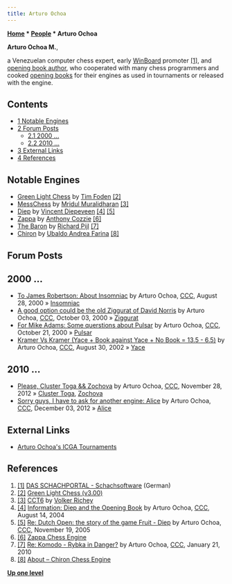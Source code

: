 ```yaml
---
title: Arturo Ochoa
---
```

**[Home](Home "Home") * [People](People "People") * Arturo Ochoa**

**Arturo Ochoa M.**,

a Venezuelan computer chess expert, early [WinBoard](WinBoard "WinBoard") promoter <a id="cite-note-1" href="#cite-ref-1">[1]</a>, and [opening book author](Category:Opening_Book_Author "Category:Opening Book Author"), who cooperated with many chess programmers and cooked [opening books](Opening_Book "Opening Book") for their engines as used in tournaments or released with the engine.

## Contents

- [1 Notable Engines](#notable-engines)
- [2 Forum Posts](#forum-posts)
  - [2.1 2000 ...](#2000-...)
  - [2.2 2010 ...](#2010-...)
- [3 External Links](#external-links)
- [4 References](#references)

## Notable Engines

- [Green Light Chess](Green_Light_Chess "Green Light Chess") by [Tim Foden](Tim_Foden "Tim Foden") <a id="cite-note-2" href="#cite-ref-2">[2]</a>
- [MessChess](MessChess "MessChess") by [Mridul Muralidharan](Mridul_Muralidharan "Mridul Muralidharan") <a id="cite-note-3" href="#cite-ref-3">[3]</a>
- [Diep](Diep "Diep") by [Vincent Diepeveen](Vincent_Diepeveen "Vincent Diepeveen") <a id="cite-note-4" href="#cite-ref-4">[4]</a> <a id="cite-note-5" href="#cite-ref-5">[5]</a>
- [Zappa](Zappa "Zappa") by [Anthony Cozzie](Anthony_Cozzie "Anthony Cozzie") <a id="cite-note-6" href="#cite-ref-6">[6]</a>
- [The Baron](The_Baron "The Baron") by [Richard Pijl](Richard_Pijl "Richard Pijl") <a id="cite-note-7" href="#cite-ref-7">[7]</a>
- [Chiron](Chiron "Chiron") by [Ubaldo Andrea Farina](Ubaldo_Andrea_Farina "Ubaldo Andrea Farina") <a id="cite-note-8" href="#cite-ref-8">[8]</a>

## Forum Posts

## 2000 ...

- [To James Robertson: About Insomniac](https://www.stmintz.com/ccc/index.php?id=127156) by Arturo Ochoa, [CCC](CCC "CCC"), August 28, 2000 » [Insomniac](Insomniac "Insomniac")
- [A good option could be the old Ziggurat of David Norris](https://www.stmintz.com/ccc/index.php?id=131268) by Arturo Ochoa, [CCC](CCC "CCC"), October 03, 2000 » [Ziggurat](Ziggurat "Ziggurat")
- [For Mike Adams: Some querstions about Pulsar](https://www.stmintz.com/ccc/index.php?id=134326) by Arturo Ochoa, [CCC](CCC "CCC"), October 21, 2000 » [Pulsar](Pulsar "Pulsar")
- [Kramer Vs Kramer (Yace + Book against Yace + No Book = 13.5 - 6.5)](https://www.stmintz.com/ccc/index.php?id=248794) by Arturo Ochoa, [CCC](CCC "CCC"), August 30, 2002 » [Yace](Yace "Yace")

## 2010 ...

- [Please, Cluster Toga && Zochova](http://www.talkchess.com/forum/viewtopic.php?t=46179) by Arturo Ochoa, [CCC](CCC "CCC"), November 28, 2012 » [Cluster Toga](Cluster_Toga "Cluster Toga"), [Zochova](Zochova "Zochova")
- [Sorry guys, I have to ask for another engine: Alice](http://www.talkchess.com/forum/viewtopic.php?t=46252) by Arturo Ochoa, [CCC](CCC "CCC"), December 03, 2012 » [Alice](Alice "Alice")

## External Links

- [Arturo Ochoa's ICGA Tournaments](https://www.game-ai-forum.org/icga-tournaments/person.php?id=622)

## References

1. <a id="cite-ref-1" href="#cite-note-1">[1]</a> [DAS SCHACHPORTAL - Schachsoftware](http://www.schackportalen.nu/Deutsch/dmjukvara.htm) (German)
1. <a id="cite-ref-2" href="#cite-note-2">[2]</a> [Green Light Chess (v3.00)](http://www.7sun.com/chess/oldversions/218/index.php)
1. <a id="cite-ref-3" href="#cite-note-3">[3]</a> [CCT6](http://www.vrichey.de/cct6/) by [Volker Richey](index.php?title=Volker_Richey&action=edit&redlink=1 "Volker Richey (page does not exist)")
1. <a id="cite-ref-4" href="#cite-note-4">[4]</a> [Information: Diep and the Opening Book](https://www.stmintz.com/ccc/index.php?id=382406) by Arturo Ochoa, [CCC](CCC "CCC"), August 14, 2004
1. <a id="cite-ref-5" href="#cite-note-5">[5]</a> [Re: Dutch Open: the story of the game Fruit - Diep](https://www.stmintz.com/ccc/index.php?id=462881) by Arturo Ochoa, [CCC](CCC "CCC"), November 19, 2005
1. <a id="cite-ref-6" href="#cite-note-6">[6]</a> [Zappa Chess Engine](http://www.acoz.net/zappa/)
1. <a id="cite-ref-7" href="#cite-note-7">[7]</a> [Re: Komodo - Rybka in Danger?](http://www.talkchess.com/forum3/viewtopic.php?f=2&t=31894&start=24) by Arturo Ochoa, [CCC](CCC "CCC"), January 21, 2010
1. <a id="cite-ref-8" href="#cite-note-8">[8]</a> [About – Chiron Chess Engine](https://www.chironchess.com/about/)

**[Up one level](People "People")**

